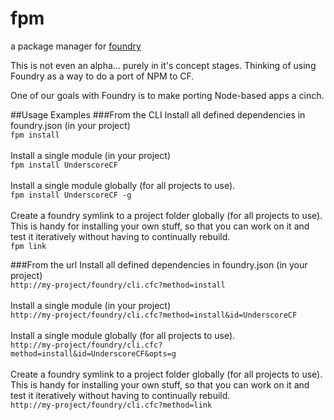 fpm
===
a package manager for [foundry](http://github.com/foundrycf/foundry)

This is not even an alpha... purely in it's concept stages.
Thinking of using Foundry as a way to do a port of NPM to CF.

One of our goals with Foundry is to make porting Node-based apps a cinch.

##Usage Examples
###From the CLI
Install all defined dependencies in foundry.json (in your project)<br />
`fpm install`<br />
<br />
Install a single module (in your project)<br />
`fpm install UnderscoreCF`<br />
<br />
Install a single module globally (for all projects to use).<br />
`fpm install UnderscoreCF -g`<br />
<br />
Create a foundry symlink to a project folder globally (for all projects to use). <br />
This is handy for installing your own stuff, so that you can work on it and test it iteratively without having to continually rebuild.<br />
`fpm link`

###From the url
Install all defined dependencies in foundry.json (in your project)<br />
`http://my-project/foundry/cli.cfc?method=install`<br />
<br />
Install a single module (in your project)<br />
`http://my-project/foundry/cli.cfc?method=install&id=UnderscoreCF`<br />
<br />
Install a single module globally (for all projects to use).<br />
`http://my-project/foundry/cli.cfc?method=install&id=UnderscoreCF&opts=g`<br />
<br />
Create a foundry symlink to a project folder globally (for all projects to use). <br />
This is handy for installing your own stuff, so that you can work on it and test it iteratively without having to continually rebuild.<br />
`http://my-project/foundry/cli.cfc?method=link`
